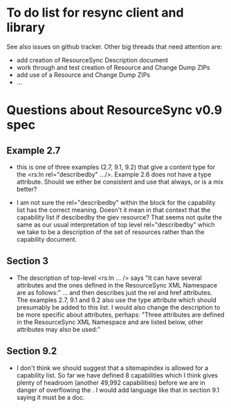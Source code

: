 To do list for resync client and library
========================================

See also issues on github tracker. Other big threads that need attention are:

- add creation of ResourceSync Description document
- work through and test creation of Resource and Change Dump ZIPs
- add use of a Resource and Change Dump ZIPs
- ...

Questions about ResourceSync v0.9 spec
======================================

Example 2.7
-----------

- this is one of three examples (2.7, 9.1, 9.2) that give a content type for the  <rs:ln rel="describedby" .../>. Example 2.6 does not have a type attribute. Should we either be consistent and use that always, or is a mix better?

- I am not sure the rel="describedby" within the <url> block for the capability list has the correct meaning. Doesn't it mean in that context that the capability list if descibedby the giev resource? That seems not quite the same as our usual interpretation of top level rel="describedby" which we take to be a description of the set of resources rather than the capability document.

Section 3
---------

- The description of top-level <rs:ln ... /> says "It can have several attributes and the ones defined in the ResourceSync XML Namespace are as follows:" ... and then describes just the rel and href attributes. The examples 2.7, 9.1 and 9.2 also use the type attribute which should presumably be added to this list. I would also change the description to be more specific about attributes, perhaps: "Three attributes are defined in the ResourceSync XML Namespace and are listed below, other attributes may also be used:"

Section 9.2
-----------

- I don't think we should suggest that a sitemapindex is allowed for a capability list. So far we have defined 8 capabilities which I think gives plenty of headroom (another 49,992 capabilities) before we are in danger of overflowing the <urlset>. I would add language like that in section 9.1 saying it must be a <urlset> doc.